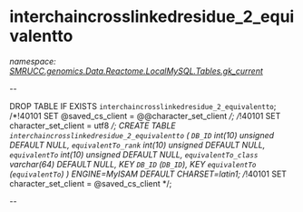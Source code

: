 ﻿# interchaincrosslinkedresidue_2_equivalentto
_namespace: [SMRUCC.genomics.Data.Reactome.LocalMySQL.Tables.gk_current](./index.md)_

--
 
 DROP TABLE IF EXISTS `interchaincrosslinkedresidue_2_equivalentto`;
 /*!40101 SET @saved_cs_client = @@character_set_client */;
 /*!40101 SET character_set_client = utf8 */;
 CREATE TABLE `interchaincrosslinkedresidue_2_equivalentto` (
 `DB_ID` int(10) unsigned DEFAULT NULL,
 `equivalentTo_rank` int(10) unsigned DEFAULT NULL,
 `equivalentTo` int(10) unsigned DEFAULT NULL,
 `equivalentTo_class` varchar(64) DEFAULT NULL,
 KEY `DB_ID` (`DB_ID`),
 KEY `equivalentTo` (`equivalentTo`)
 ) ENGINE=MyISAM DEFAULT CHARSET=latin1;
 /*!40101 SET character_set_client = @saved_cs_client */;
 
 --




